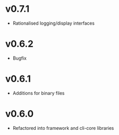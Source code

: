 # v0.7.1
* Rationalised logging/display interfaces

# v0.6.2
* Bugfix

# v0.6.1
* Additions for binary files

# v0.6.0
* Refactored into framework and cli-core libraries
